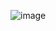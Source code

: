 ![image](https://github.com/sachidumaleesha/Rock-Paper-Scissor-Game-Python/assets/45502921/c980818d-3c21-44a6-95ba-213a09da09a5)

